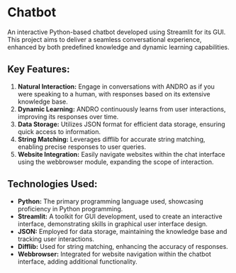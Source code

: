 # Chatbot
An interactive Python-based chatbot developed using Streamlit for its GUI. This project aims to deliver a seamless conversational experience, enhanced by both predefined knowledge and dynamic learning capabilities.

## Key Features: 
1. **Natural Interaction:** Engage in conversations with ANDRO as if you were speaking to a human, with responses based on its extensive knowledge base.
2. **Dynamic Learning:** ANDRO continuously learns from user interactions, improving its responses over time.
3. **Data Storage:** Utilizes JSON format for efficient data storage, ensuring quick access to information.
4. **String Matching:** Leverages difflib for accurate string matching, enabling precise responses to user queries.
5. **Website Integration:** Easily navigate websites within the chat interface using the webbrowser module, expanding the scope of interaction.

   
## Technologies Used:
- **Python:** The primary programming language used, showcasing proficiency in Python programming.
- **Streamlit:** A toolkit for GUI development, used to create an interactive interface, demonstrating skills in graphical user interface design.
- **JSON:** Employed for data storage, maintaining the knowledge base and tracking user interactions.
- **Difflib:** Used for string matching, enhancing the accuracy of responses.
- **Webbrowser:** Integrated for website navigation within the chatbot interface, adding additional functionality.
